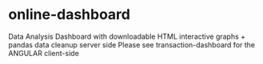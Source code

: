 # online-dashboard
Data Analysis Dashboard with downloadable HTML interactive graphs + pandas data cleanup server side
Please see transaction-dashboard for the ANGULAR client-side
